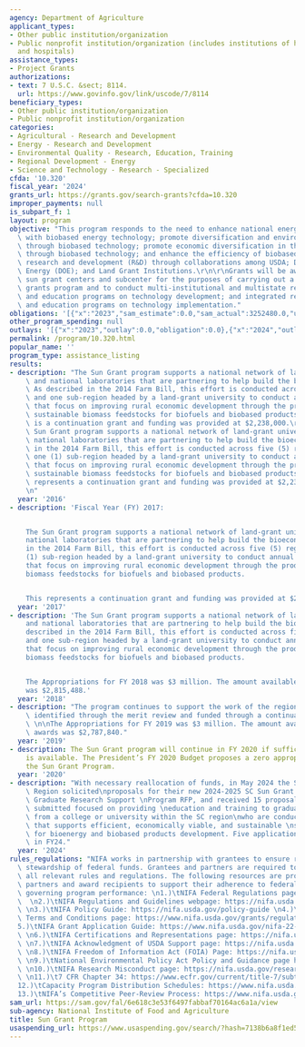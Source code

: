 ```yaml
---
agency: Department of Agriculture
applicant_types:
- Other public institution/organization
- Public nonprofit institution/organization (includes institutions of higher education
  and hospitals)
assistance_types:
- Project Grants
authorizations:
- text: 7 U.S.C. &sect; 8114.
  url: https://www.govinfo.gov/link/uscode/7/8114
beneficiary_types:
- Other public institution/organization
- Public nonprofit institution/organization
categories:
- Agricultural - Research and Development
- Energy - Research and Development
- Environmental Quality - Research, Education, Training
- Regional Development - Energy
- Science and Technology - Research - Specialized
cfda: '10.320'
fiscal_year: '2024'
grants_url: https://grants.gov/search-grants?cfda=10.320
improper_payments: null
is_subpart_f: 1
layout: program
objective: "This program responds to the need to enhance national energy security\
  \ with biobased energy technology; promote diversification and environmental sustainability\
  \ through biobased technology; promote economic diversification in the rural U.S.\
  \ through biobased technology; and enhance the efficiency of biobased technology\
  \ research and development (R&D) through collaborations among USDA; Department of\
  \ Energy (DOE); and Land Grant Institutions.\r\n\r\nGrants will be awarded to the\
  \ sun grant centers and subcenter for the purposes of carrying out a competitive\
  \ grants program and to conduct multi-institutional and multistate research, extension,\
  \ and education programs on technology development; and integrated research, extension,\
  \ and education programs on technology implementation."
obligations: '[{"x":"2023","sam_estimate":0.0,"sam_actual":3252480.0,"usa_spending_actual":3298680.0},{"x":"2024","sam_estimate":0.0,"sam_actual":2801160.0,"usa_spending_actual":2801160.0},{"x":"2025","sam_estimate":0.0,"sam_actual":2801160.0,"usa_spending_actual":-19282.24}]'
other_program_spending: null
outlays: '[{"x":"2023","outlay":0.0,"obligation":0.0},{"x":"2024","outlay":0.0,"obligation":0.0},{"x":"2025","outlay":0.0,"obligation":0.0}]'
permalink: /program/10.320.html
popular_name: ''
program_type: assistance_listing
results:
- description: "The Sun Grant program supports a national network of land-grant universities\
    \ and national laboratories that are partnering to help build the bioeconomy.\
    \ As described in the 2014 Farm Bill, this effort is conducted across five regions\
    \ and one sub-region headed by a land-grant university to conduct annual solicitations\
    \ that focus on improving rural economic development through the production of\
    \ sustainable biomass feedstocks for biofuels and biobased products.\r\n\r\nThis\
    \ is a continuation grant and funding was provided at $2,238,000.\r\n\r\n The\
    \ Sun Grant program supports a national network of land-grant universities and\
    \ national laboratories that are partnering to help build the bioeconomy. As described\
    \ in the 2014 Farm Bill, this effort is conducted across five (5) regions and\
    \ one (1) sub-region headed by a land-grant university to conduct annual solicitations\
    \ that focus on improving rural economic development through the production of\
    \ sustainable biomass feedstocks for biofuels and biobased products.\r\n\r\nThis\
    \ represents a continuation grant and funding was provided at $2,238,000.\r\n\r\
    \n"
  year: '2016'
- description: 'Fiscal Year (FY) 2017:


    The Sun Grant program supports a national network of land-grant universities and
    national laboratories that are partnering to help build the bioeconomy. As described
    in the 2014 Farm Bill, this effort is conducted across five (5) regions and one
    (1) sub-region headed by a land-grant university to conduct annual solicitations
    that focus on improving rural economic development through the production of sustainable
    biomass feedstocks for biofuels and biobased products.


    This represents a continuation grant and funding was provided at $2,787,840'
  year: '2017'
- description: 'The Sun Grant program supports a national network of land-grant universities
    and national laboratories that are partnering to help build the bioeconomy. As
    described in the 2014 Farm Bill, this effort is conducted across five regions
    and one sub-region headed by a land-grant university to conduct annual solicitations
    that focus on improving rural economic development through the production of sustainable
    biomass feedstocks for biofuels and biobased products.


    The Appropriations for FY 2018 was $3 million. The amount available for awards
    was $2,815,488.'
  year: '2018'
- description: "The program continues to support the work of the regional centers\
    \ identified through the merit review and funded through a continuation process.\
    \ \n\nThe Appropriations for FY 2019 was $3 million. The amount available for\
    \ awards was $2,787,840."
  year: '2019'
- description: The Sun Grant program will continue in FY 2020 if sufficient funding
    is available. The President’s FY 2020 Budget proposes a zero appropriation for
    the Sun Grant Program.
  year: '2020'
- description: "With necessary reallocation of funds, in May 2024 the South Central\
    \ Region solicited\nproposals for their new 2024-2025 SC Sun Grant Competitive\
    \ Graduate Research Support \nProgram RFP, and received 15 proposals. Proposals\
    \ submitted focused on providing \neducation and training to graduate students\
    \ from a college or university within the SC region\nwho are conducting research\
    \ that supports efficient, economically viable, and sustainable \nsupply chains\
    \ for bioenergy and biobased products development. Five applications were \nawarded\
    \ in FY24."
  year: '2024'
rules_regulations: "NIFA works in partnership with grantees to ensure responsible\
  \ stewardship of federal funds. Grantees and partners are required to comply with\
  \ all relevant rules and regulations. The following resources are provided to NIFA’s\
  \ partners and award recipients to support their adherence to federal regulations\
  \ governing program performance: \n1.)\tNIFA Federal Regulations page: https://nifa.usda.gov/federal-regulations\
  \  \n2.)\tNIFA Regulations and Guidelines webpage: https://nifa.usda.gov/regulations-and-guidelines\
  \ \n3.)\tNIFA Policy Guide: https://nifa.usda.gov/policy-guide \n4.)\tNIFA Award\
  \ Terms and Conditions page: https://www.nifa.usda.gov/grants/regulations-and-guidelines/terms-conditions\n\
  5.)\tNIFA Grant Application Guide: https://www.nifa.usda.gov/nifa-22-001-nifa-grants-application-guide\
  \ \n6.)\tNIFA Certifications and Representations page: https://nifa.usda.gov/certifications-and-representations\
  \ \n7.)\tNIFA Acknowledgment of USDA Support page: https://nifa.usda.gov/acknowledgment-usda-support-nifa\
  \ \n8.)\tNIFA Freedom of Information Act (FOIA) Page: https://nifa.usda.gov/foia\
  \ \n9.)\tNational Environmental Policy Act Policy and Guidance page https://nifa.usda.gov/nepa-policy-and-guidance\
  \ \n10.)\tNIFA Research Misconduct page: https://nifa.usda.gov/research-misconduct\
  \ \n11.)\t7 CFR Chapter 34: https://www.ecfr.gov/current/title-7/subtitle-B/chapter-XXXIV\n\
  12.)\tCapacity Program Distribution Schedules: https://www.nifa.usda.gov/capacity-program-distribution-schedules\n\
  13.)\tNIFA’s Competitive Peer-Review Process: https://www.nifa.usda.gov/nifa-peer-review-process-competitive-grant-applications"
sam_url: https://sam.gov/fal/6e618c3e53f6497fabbaf70164ac6a1a/view
sub-agency: National Institute of Food and Agriculture
title: Sun Grant Program
usaspending_url: https://www.usaspending.gov/search/?hash=7138b6a8f1ed563f96ac83355e9e5cbe
---
```


